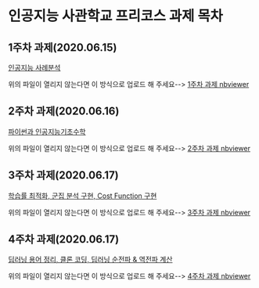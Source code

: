 # 인공지능 사관학교 프리코스 과제 목차

## 1주차 과제(2020.06.15)
[인공지능 사례분석][인공지능 사례분석link]

[인공지능 사례분석link]:https://github.com/kimseongho3077/-1/blob/master/1%EC%A3%BC%EC%B0%A8%EA%B3%BC%EC%A0%9C.ipynb "Go 인공지능 사례분석"

위의 파일이 열리지 않는다면 이 방식으로 업로드 해 주세요-->
[1주차 과제 nbviewer][1주차 과제 nbviewerlink]

[1주차 과제 nbviewerlink]:https://nbviewer.jupyter.org/github/kimseongho3077/-1/blob/master/1%EC%A3%BC%EC%B0%A8%EA%B3%BC%EC%A0%9C.ipynb "Go 1주차 과제 nbviewer"


## 2주차 과제(2020.06.16)
[파이썬과 인공지능기초수학][파이썬과 인공지능기초수학link]

[파이썬과 인공지능기초수학link]:https://github.com/kimseongho3077/-1/blob/master/2%EC%A3%BC%EC%B0%A8%EA%B3%BC%EC%A0%9C.ipynb "Go 파이썬과 인공지능기초수학"

위의 파일이 열리지 않는다면 이 방식으로 업로드 해 주세요-->
[2주차 과제 nbviewer][2주차 과제 nbviewerlink]

[2주차 과제 nbviewerlink]:https://nbviewer.jupyter.org/github/kimseongho3077/-1/blob/master/2%EC%A3%BC%EC%B0%A8%EA%B3%BC%EC%A0%9C.ipynb "Go 2주차 과제 nbviewer"


## 3주차 과제(2020.06.17)
[학습률 최적화, 군집 분석 구현, Cost Function 구현][학습률 최적화, 군집 분석 구현, Cost Function 구현link]

[학습률 최적화, 군집 분석 구현, Cost Function 구현link]:https://github.com/kimseongho3077/-1/blob/master/3%EC%A3%BC%EC%B0%A8_%EA%B3%BC%EC%A0%9C.ipynb "Go 학습률 최적화, 군집 분석 구현, Cost Function 구현"

위의 파일이 열리지 않는다면 이 방식으로 업로드 해 주세요-->
[3주차 과제 nbviewer][3주차 과제 nbviewerlink]

[3주차 과제 nbviewerlink]:https://nbviewer.jupyter.org/github/kimseongho3077/-1/blob/master/3%EC%A3%BC%EC%B0%A8_%EA%B3%BC%EC%A0%9C.ipynb "Go 3주차 과제 nbviewer"



## 4주차 과제(2020.06.17)
[딥러닝 용어 정리, 클론 코딩, 딥러닝 순전파 & 역전파 계산][딥러닝 용어 정리, 클론 코딩, 딥러닝 순전파 & 역전파 계산link]

[딥러닝 용어 정리, 클론 코딩, 딥러닝 순전파 & 역전파 계산link]:https://github.com/kimseongho3077/-1/blob/master/4%EC%A3%BC%EC%B0%A8_%EA%B3%BC%EC%A0%9C.ipynb "Go 딥러닝 용어 정리, 클론 코딩, 딥러닝 순전파 & 역전파 계산"

위의 파일이 열리지 않는다면 이 방식으로 업로드 해 주세요-->
[4주차 과제 nbviewer][4주차 과제 nbviewerlink]

[4주차 과제 nbviewerlink]:https://nbviewer.jupyter.org/github/kimseongho3077/-1/blob/master/4%EC%A3%BC%EC%B0%A8_%EA%B3%BC%EC%A0%9C.ipynb "Go 4주차 과제 nbviewer"



